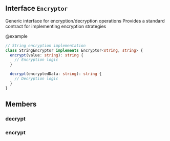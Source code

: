 ## Interface `Encryptor`
Generic interface for encryption/decryption operations
Provides a standard contract for implementing encryption strategies

@example
```typescript
// String encryption implementation
class StringEncryptor implements Encryptor<string, string> {
  encrypt(value: string): string {
    // Encryption logic
  }

  decrypt(encryptedData: string): string {
    // Decryption logic
  }
}
```

## Members

### decrypt




### encrypt



